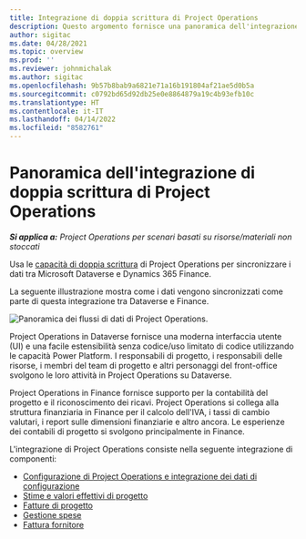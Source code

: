 ```yaml
---
title: Integrazione di doppia scrittura di Project Operations
description: Questo argomento fornisce una panoramica dell'integrazione della doppia scrittura di Project Operations.
author: sigitac
ms.date: 04/28/2021
ms.topic: overview
ms.prod: ''
ms.reviewer: johnmichalak
ms.author: sigitac
ms.openlocfilehash: 9b57b8bab9a6821e71a16b191804af21ae5d0b5a
ms.sourcegitcommit: c0792bd65d92db25e0e8864879a19c4b93efb10c
ms.translationtype: HT
ms.contentlocale: it-IT
ms.lasthandoff: 04/14/2022
ms.locfileid: "8582761"
---
```

# <a name="project-operations-dual-write-integration-overview"></a>Panoramica dell'integrazione di doppia scrittura di Project Operations

_**Si applica a:** Project Operations per scenari basati su risorse/materiali non stoccati_

Usa le [capacità di doppia scrittura](/dynamics365/fin-ops-core/dev-itpro/data-entities/dual-write/dual-write-home-page) di Project Operations per sincronizzare i dati tra Microsoft Dataverse e Dynamics 365 Finance.

La seguente illustrazione mostra come i dati vengono sincronizzati come parte di questa integrazione tra Dataverse e Finance.

![Panoramica dei flussi di dati di Project Operations.](./media/ProjectOperationsFlows.jpg)

Project Operations in Dataverse fornisce una moderna interfaccia utente (UI) e una facile estensibilità senza codice/uso limitato di codice utilizzando le capacità Power Platform. I responsabili di progetto, i responsabili delle risorse, i membri del team di progetto e altri personaggi del front-office svolgono le loro attività in Project Operations su Dataverse.

Project Operations in Finance fornisce supporto per la contabilità del progetto e il riconoscimento dei ricavi. Project Operations si collega alla struttura finanziaria in Finance per il calcolo dell'IVA, i tassi di cambio valutari, i report sulle dimensioni finanziarie e altro ancora. Le esperienze dei contabili di progetto si svolgono principalmente in Finance.

L'integrazione di Project Operations consiste nella seguente integrazione di componenti:


- [Configurazione di Project Operations e integrazione dei dati di configurazione](resource-dual-write-setup-integration.md) 
- [Stime e valori effettivi di progetto](resource-dual-write-estimates-actuals.md)
- [Fatture di progetto](resource-dual-write-project-invoice.md)
- [Gestione spese](resource-dual-write-expense.md)
- [Fattura fornitore](resource-dual-write-vendor-invoice.md)

